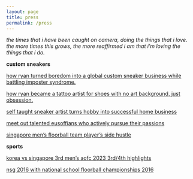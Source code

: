 ```yaml
---
layout: page
title: press
permalink: /press
---
```

*the times that i have been caught on camera, doing the things that i love. the more times this grows, the more reaffirmed i am that i’m loving the things that i do.*

**custom sneakers**

[how ryan turned boredom into a global custom sneaker business while battling imposter syndrome.](https://www.facebook.com/watch/?v=556056489131763)

[how ryan became a tattoo artist for shoes with no art background, just obsession.](https://www.nus.edu.sg/newshub/news/2021/2021-01/2021-01-17/BOOKS-st-17jan-p4p5.pdf)

[self taught sneaker artist turns hobby into successful home business](https://www.defencepioneer.sg/pioneer-articles/self-taught-sneaker-artist-turns-hobby-into-successful-home-business)

[meet out talented eusoffians who actively pursue their passions](https://www.instagram.com/eusoff_hall/tv/CedLxuMFD03/)

[singapore men’s floorball team player’s side hustle](https://www.instagram.com/p/CpCwTqnBaWf/?utm_source=ig_web_copy_link&igsh=MzRlODBiNWFlZA==)

**sports**

[korea vs singapore 3rd men’s aofc 2023 3rd/4th highlights](https://youtu.be/O5eCYghJgSA?si=ND3IpS0Qp4WBMRtv)

[nsg 2016 with national school floorball championships 2016](https://youtu.be/UxcvlOprjh4?si=ovSA0Pwxo7Q04dza)